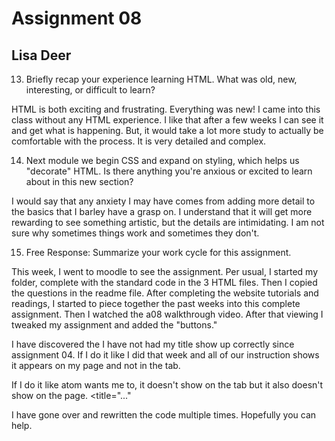 # Assignment 08
## Lisa Deer

13. Briefly recap your experience learning HTML. What was old, new, interesting, or difficult to learn?


HTML is both exciting and frustrating. Everything was new! I came into this class without any HTML experience. I like that after a few weeks I can see it and get what is happening. But, it would take a lot more study to actually be comfortable with the process. It is very detailed and complex.


14. Next module we begin CSS and expand on styling, which helps us "decorate" HTML. Is there anything you're anxious or excited to learn about in this new section?

I would say that any anxiety I may have comes from adding more detail to the basics that I barley have a grasp on. I understand that it will get more rewarding to see something artistic, but the details are intimidating. I am not sure why sometimes things work and sometimes they don't.


15. Free Response: Summarize your work cycle for this assignment.

This week, I went to moodle to see the assignment. Per usual, I started my folder, complete with the standard code in the 3 HTML files. Then I copied the questions in the readme file. After completing the website tutorials and readings, I started to piece together the past weeks into this complete assignment. Then I watched the a08 walkthrough video. After that viewing I tweaked my assignment and added the "buttons."

I have discovered the I have not had my title show up correctly since assignment 04. If I do it like I did that week and all of our instruction shows it appears on my page and not in the tab. <title>...</title>

If I do it like atom wants me to, it doesn't show on the tab but it also doesn't show on the page. <title="..."</title>

I have gone over and rewritten the code multiple times. Hopefully you can help.
